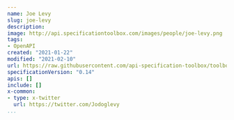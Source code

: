 ```yaml
---
name: Joe Levy
slug: joe-levy
description:
image: http://api.specificationtoolbox.com/images/people/joe-levy.png
tags:
- OpenAPI
created: "2021-01-22"
modified: "2021-02-10"
url: https://raw.githubusercontent.com/api-specification-toolbox/toolbox/main/_people/joe-levy.md
specificationVersion: "0.14"
apis: []
include: []
x-common:
- type: x-twitter
  url: https://twitter.com/Jodoglevy     
...
```

